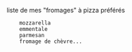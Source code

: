 liste de mes "fromages" à pizza préférés
        
        mozzarella 
        emmentale
        parmesan
        fromage de chèvre...
        
        
